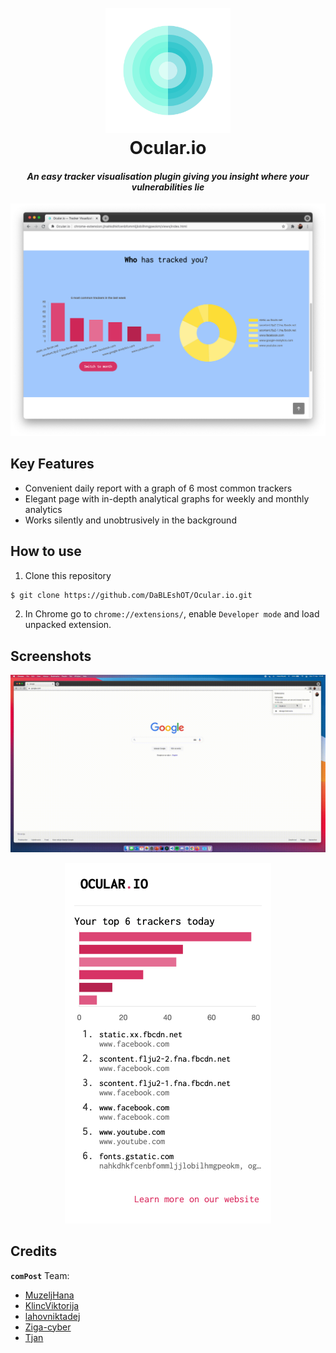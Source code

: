 <h1 align="center">
  <br>
  <img src="https://raw.githubusercontent.com/DaBLEshOT/Ocular.io/main/images/logo.svg" width="200">
  <br>
  Ocular.io
  <br>
</h1>

<h4 align="center"><i>An easy tracker visualisation plugin giving you insight where your vulnerabilities lie</i></h4>

![screenshot](https://raw.githubusercontent.com/DaBLEshOT/Ocular.io/main/images/graphs.png)

## Key Features

* Convenient daily report with a graph of 6 most common trackers
* Elegant page with in-depth analytical graphs for weekly and monthly analytics
* Works silently and unobtrusively in the background

## How to use

1. Clone this repository
```bash
$ git clone https://github.com/DaBLEshOT/Ocular.io.git
```
2. In Chrome go to `chrome://extensions/`, enable `Developer mode` and load unpacked extension.

## Screenshots
<p align="center"><img src="https://raw.githubusercontent.com/DaBLEshOT/Ocular.io/main/images/overview.gif"></p>
<p align="center"><img src="https://raw.githubusercontent.com/DaBLEshOT/Ocular.io/main/images/popup.png"></p>

## Credits
**`comPost`** Team:
 * [MuzeljHana](https://github.com/MuzeljHana)
 * [KlincViktorija](https://github.com/KlincViktorija)
 * [lahovniktadej](https://github.com/lahovniktadej)
 * [Ziga-cyber](https://github.com/Ziga-cyber)
 * [Tjan](https://github.com/DaBLEshOT)
